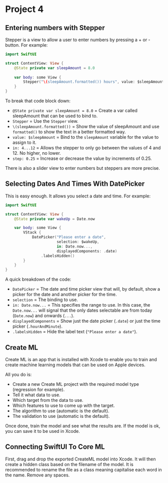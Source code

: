 # Project 4

## Entering numbers with Stepper

Stepper is a view to allow a user to enter numbers by pressing a + or - button. For example:

``` swift
import SwiftUI

struct ContentView: View {
    @State private var sleepAmount = 8.0
    
    var body: some View {
        Stepper("\(sleepAmount.formatted()) hours", value: $sleepAmount, in: 4...12, step: 0.25)
    }
}
```

To break that code block down:
- `@State private var sleepAmount = 8.0` = Create a var called sleepAmount that can be used to bind to.
- `Stepper` = Use the `Stepper` view.
- `\(sleepAmount.formatted())` = Show the value of sleepAmount and use `formatted()` to show the text in a better formatted way.
- `value: $sleepAmount` = Bind to the `sleepAmount` variable for the value to assign to it.
- `in: 4...12` = Allows the stepper to only go between the values of 4 and 12. No higher, no lower.
- `step: 0.25` = Increase or decrease the value by increments of 0.25.

There is also a slider view to enter numbers but steppers are more precise.

## Selecting Dates And Times With DatePicker

This is easy enough. It allows you select a date and time. For example:

``` swift
import SwiftUI

struct ContentView: View {
    @State private var wakeUp = Date.now

    var body: some View {
        VStack {
            DatePicker("Please enter a date",
                       selection: $wakeUp,
                       in: Date.now...,
                       displayedComponents: .date)
                .labelsHidden()
        }
    }
}
```

A quick breakdown of the code:

- `DatePicker` = The date and time picker view that will, by default, show a picker for the date and another picker for the time.
- `selection` = The binding to use.
- `in: Date.now...` = This specifies the range to use. In this case, the `Date.now...` will signal that the only dates selectable are from today (`Date.now`) and onwards (`...`).
- `displayedComponents` = Show just the date picker (`.date`) or just the time picker (`.hourAndMinute`).
- `.labelsHidden` = Hide the label text (`"Please enter a date"`).

## Create ML

Create ML is an app that is installed with Xcode to enable you to train and create machine learning models that can be used on Apple devices.

All you do is:

- Create a new Create ML project with the required model type (regression for example).
- Tell it what data to use.
- Which target from the data to use.
- Which features to use to come up with the target.
- The algorithm to use (automatic is the default).
- The validation to use (automatic is the default).

Once done, train the model and see what the results are. If the model is ok, you can save it to be used in Xcode.

## Connecting SwiftUI To Core ML

First, drag and drop the exported CreateML model into Xcode. It will then create a hidden class based on the filename of the model. It is recommended to rename the file as a class meaning capitalise each word in the name. Remove any spaces.

